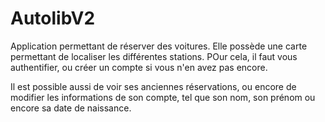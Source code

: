 # AutolibV2


Application permettant de réserver des voitures. Elle possède une carte permettant de localiser les différentes stations. POur cela, il faut vous authentifier, ou créer un compte si vous n'en avez pas encore. 

Il est possible aussi de voir ses anciennes réservations, ou encore de modifier les informations de son compte, tel que son nom, son prénom ou encore sa date de naissance. 

